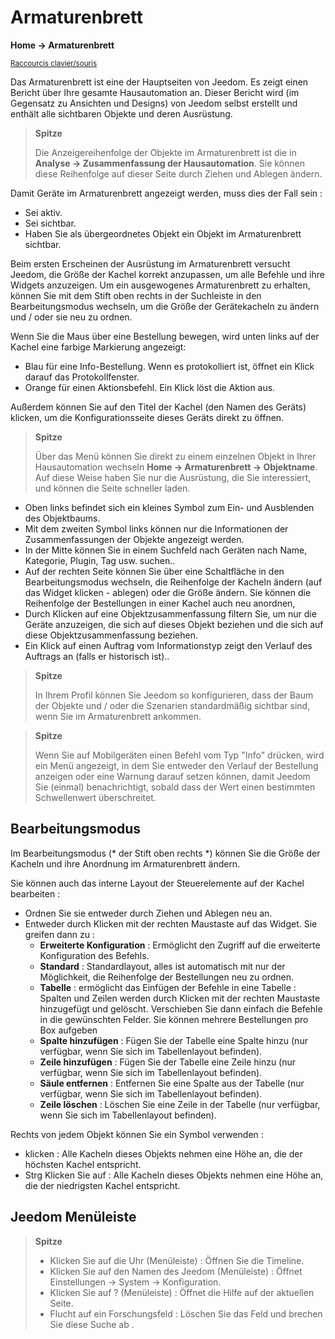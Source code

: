 # Armaturenbrett
**Home → Armaturenbrett**

<small>[Raccourcis clavier/souris](shortcuts.md)</small>

Das Armaturenbrett ist eine der Hauptseiten von Jeedom. Es zeigt einen Bericht über Ihre gesamte Hausautomation an.
Dieser Bericht wird (im Gegensatz zu Ansichten und Designs) von Jeedom selbst erstellt und enthält alle sichtbaren Objekte und deren Ausrüstung.

> **Spitze**
>
> Die Anzeigereihenfolge der Objekte im Armaturenbrett ist die in **Analyse → Zusammenfassung der Hausautomation**. Sie können diese Reihenfolge auf dieser Seite durch Ziehen und Ablegen ändern.

Damit Geräte im Armaturenbrett angezeigt werden, muss dies der Fall sein :
- Sei aktiv.
- Sei sichtbar.
- Haben Sie als übergeordnetes Objekt ein Objekt im Armaturenbrett sichtbar.

Beim ersten Erscheinen der Ausrüstung im Armaturenbrett versucht Jeedom, die Größe der Kachel korrekt anzupassen, um alle Befehle und ihre Widgets anzuzeigen.
Um ein ausgewogenes Armaturenbrett zu erhalten, können Sie mit dem Stift oben rechts in der Suchleiste in den Bearbeitungsmodus wechseln, um die Größe der Gerätekacheln zu ändern und / oder sie neu zu ordnen.

Wenn Sie die Maus über eine Bestellung bewegen, wird unten links auf der Kachel eine farbige Markierung angezeigt:
- Blau für eine Info-Bestellung. Wenn es protokolliert ist, öffnet ein Klick darauf das Protokollfenster.
- Orange für einen Aktionsbefehl. Ein Klick löst die Aktion aus.

Außerdem können Sie auf den Titel der Kachel (den Namen des Geräts) klicken, um die Konfigurationsseite dieses Geräts direkt zu öffnen.

> **Spitze**
>
> Über das Menü können Sie direkt zu einem einzelnen Objekt in Ihrer Hausautomation wechseln **Home → Armaturenbrett → Objektname**.
> Auf diese Weise haben Sie nur die Ausrüstung, die Sie interessiert, und können die Seite schneller laden.

- Oben links befindet sich ein kleines Symbol zum Ein- und Ausblenden des Objektbaums.
- Mit dem zweiten Symbol links können nur die Informationen der Zusammenfassungen der Objekte angezeigt werden.
- In der Mitte können Sie in einem Suchfeld nach Geräten nach Name, Kategorie, Plugin, Tag usw. suchen..
- Auf der rechten Seite können Sie über eine Schaltfläche in den Bearbeitungsmodus wechseln, die Reihenfolge der Kacheln ändern (auf das Widget klicken - ablegen) oder die Größe ändern. Sie können die Reihenfolge der Bestellungen in einer Kachel auch neu anordnen, 
- Durch Klicken auf eine Objektzusammenfassung filtern Sie, um nur die Geräte anzuzeigen, die sich auf dieses Objekt beziehen und die sich auf diese Objektzusammenfassung beziehen.
- Ein Klick auf einen Auftrag vom Informationstyp zeigt den Verlauf des Auftrags an (falls er historisch ist)..

> **Spitze**
>
> In Ihrem Profil können Sie Jeedom so konfigurieren, dass der Baum der Objekte und / oder die Szenarien standardmäßig sichtbar sind, wenn Sie im Armaturenbrett ankommen.

> **Spitze**
>
> Wenn Sie auf Mobilgeräten einen Befehl vom Typ &quot;Info&quot; drücken, wird ein Menü angezeigt, in dem Sie entweder den Verlauf der Bestellung anzeigen oder eine Warnung darauf setzen können, damit Jeedom Sie (einmal) benachrichtigt, sobald dass der Wert einen bestimmten Schwellenwert überschreitet.


## Bearbeitungsmodus

Im Bearbeitungsmodus (* der Stift oben rechts *) können Sie die Größe der Kacheln und ihre Anordnung im Armaturenbrett ändern.

Sie können auch das interne Layout der Steuerelemente auf der Kachel bearbeiten :

- Ordnen Sie sie entweder durch Ziehen und Ablegen neu an.
- Entweder durch Klicken mit der rechten Maustaste auf das Widget. Sie greifen dann zu :
    - **Erweiterte Konfiguration** : Ermöglicht den Zugriff auf die erweiterte Konfiguration des Befehls.
    - **Standard** : Standardlayout, alles ist automatisch mit nur der Möglichkeit, die Reihenfolge der Bestellungen neu zu ordnen.
    - **Tabelle** : ermöglicht das Einfügen der Befehle in eine Tabelle : Spalten und Zeilen werden durch Klicken mit der rechten Maustaste hinzugefügt und gelöscht. Verschieben Sie dann einfach die Befehle in die gewünschten Felder. Sie können mehrere Bestellungen pro Box aufgeben
    - **Spalte hinzufügen** : Fügen Sie der Tabelle eine Spalte hinzu (nur verfügbar, wenn Sie sich im Tabellenlayout befinden).
    - **Zeile hinzufügen** : Fügen Sie der Tabelle eine Zeile hinzu (nur verfügbar, wenn Sie sich im Tabellenlayout befinden).
    - **Säule entfernen** : Entfernen Sie eine Spalte aus der Tabelle (nur verfügbar, wenn Sie sich im Tabellenlayout befinden).
    - **Zeile löschen** : Löschen Sie eine Zeile in der Tabelle (nur verfügbar, wenn Sie sich im Tabellenlayout befinden).

Rechts von jedem Objekt können Sie ein Symbol verwenden :

- klicken : Alle Kacheln dieses Objekts nehmen eine Höhe an, die der höchsten Kachel entspricht.
- Strg Klicken Sie auf : Alle Kacheln dieses Objekts nehmen eine Höhe an, die der niedrigsten Kachel entspricht.

## Jeedom Menüleiste

> **Spitze**
>
> - Klicken Sie auf die Uhr (Menüleiste) : Öffnen Sie die Timeline.
> - Klicken Sie auf den Namen des Jeedom (Menüleiste) : Öffnet Einstellungen → System → Konfiguration.
> - Klicken Sie auf ? (Menüleiste) : Öffnet die Hilfe auf der aktuellen Seite.
> - Flucht auf ein Forschungsfeld : Löschen Sie das Feld und brechen Sie diese Suche ab .
